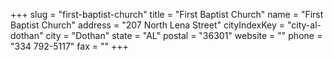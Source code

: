 +++
slug = "first-baptist-church"
title = "First Baptist Church"
name = "First Baptist Church"
address = "207 North Lena Street"
cityIndexKey = "city-al-dothan"
city = "Dothan"
state = "AL"
postal = "36301"
website = ""
phone = "334 792-5117"
fax = ""
+++
